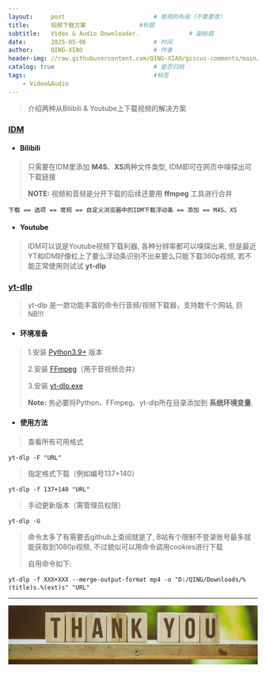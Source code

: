 ```yaml
---
layout:     post                         # 使用的布局（不需要改）
title:      视频下载方案               #标题 
subtitle:   Video & Audio Downloader.              # 副标题
date:       2025-05-06				     # 时间
author:     QING-XIAO                    # 作者
header-img: //raw.githubusercontent.com/QING-XIAO/giscus-comments/main/img/background/img4.jpg	                #这篇文章标题背景图片
catalog: true 						     # 是否归档
tags:								     #标签
    - Video&Audio
---
```


> 介绍两种从Bilibili & Youtube上下载视频的解决方案

### <a href="https://www.internetdownloadmanager.com/" target="_blank">IDM</a>
- #### Bilibili
> 只需要在IDM里添加 **M4S**、**XS**两种文件类型, IDM即可在网页中嗅探出可下载链接
>
> **NOTE:** 视频和音频是分开下载的后续还要用 **ffmpeg** 工具进行合并

  ```
  下载 == 选项 == 常规 == 自定义浏览器中的IDM下载浮动条 == 添加 == M4S、XS
  ```

- #### Youtube
> IDM可以说是Youtube视频下载利器, 各种分辨率都可以嗅探出来, 但是最近YT和IDM好像杠上了要么浮动条识别不出来要么只能下载360p视频, 若不能正常使用则试试 **yt-dlp**

### <a href="https://github.com/yt-dlp/yt-dlp" target="_blank">yt-dlp</a>
> yt-dlp 是一款功能丰富的命令行音频/视频下载器，支持数千个网站, 巨NB!!!

- #### 环境准备
> 1.安装 <a href="https://www.python.org/downloads/release/python-3913/" target="_blank">Python3.9+</a> 版本
>
> 2.安装 <a href="https://ffmpeg.org/download.html" target="_blank">FFmpeg</a>（用于音视频合并）
>
> 3.安装 <a href="https://github.com/yt-dlp/yt-dlp/releases" target="_blank">yt-dlp.exe</a>
>
> **Note:** 务必要将Python、FFmpeg、yt-dlp所在目录添加到 **系统环境变量**.

- #### 使用方法
> 查看所有可用格式

  ```
  yt-dlp -F "URL"
  ```
> 指定格式下载（例如编号137+140）

  ```
  yt-dlp -f 137+140 "URL"
  ```
> 手动更新版本（需管理员权限）

  ```
  yt-dlp -U
  ```
> 命令太多了有需要去github上查阅就是了, B站有个限制不登录账号最多就能获取到1080p视频, 不过貌似可以用命令调用cookies进行下载
>
> 自用命令如下:

  ```
  yt-dlp -f XXX+XXX --merge-output-format mp4 -o "D:/QING/Downloads/%(title)s.%(ext)s" "URL"
  ```




---

  ![ByeBye](/img/thank-you.jpg "Thank you!")